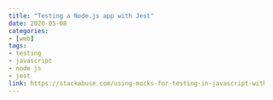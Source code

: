 ```yaml
---
title: "Testing a Node.js app with Jest"
date: 2020-05-08
categories:
- [web]
tags:
- testing
- javascript
- node js
- jest
link: https://stackabuse.com/using-mocks-for-testing-in-javascript-with-jes/
---
```

